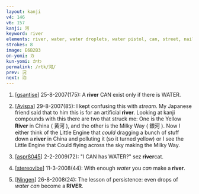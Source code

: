 ```yaml
---
layout: kanji
v4: 146
v6: 157
kanji: 河
keyword: river
elements: river, water, water droplets, water pistol, can, street, nail, spike, mouth
strokes: 8
image: E6B2B3
on-yomi: カ
kun-yomi: かわ
permalink: /rtk/河/
prev: 況
next: 泊
---
```


1) [<a href="http://kanji.koohii.com/profile/gsantise">gsantise</a>] 25-8-2007(175): A<strong> river</strong> CAN exist only if there is WATER.

2) [<a href="http://kanji.koohii.com/profile/Avispa">Avispa</a>] 29-8-2007(85): I kept confusing this with <em>stream</em>. My Japanese friend said that to him this is for an artificial<strong> river</strong>. Looking at kanji compounds with this there are two that struck me: One is the Yellow<strong> River</strong> in China ( 黄河 ), and the other is the Milky Way ( 銀河 ). Now I either think of the Little Engine that <em>could</em> dragging a bunch of stuff down a<strong> river</strong> in China and polluting it (so it turned yellow) or I see the Little Engine that Could flying across the sky making the Milky Way.

3) [<a href="http://kanji.koohii.com/profile/aspr8045">aspr8045</a>] 2-2-2009(72): &quot;I CAN has WATER?&quot; sez<strong> river</strong>cat.

4) [<a href="http://kanji.koohii.com/profile/stereovibe">stereovibe</a>] 11-3-2008(44): With enough <em>water</em> you <em>can</em> make a<strong> river</strong>.

5) [<a href="http://kanji.koohii.com/profile/Ningen">Ningen</a>] 26-8-2008(24): The lesson of persistence: even drops of <em>water can</em> become a<strong> RIVER</strong>.

